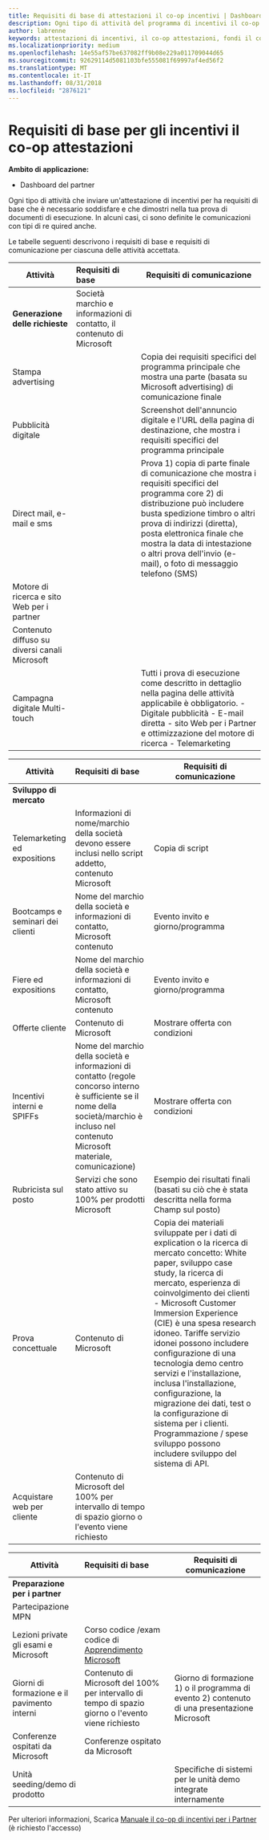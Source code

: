 ```yaml
---
title: Requisiti di base di attestazioni il co-op incentivi | Dashboard del partner
description: Ogni tipo di attività del programma di incentivi il co-op avrà la propria requisiti di base
author: labrenne
keywords: attestazioni di incentivi, il co-op attestazioni, fondi il co-op, requisiti di base
ms.localizationpriority: medium
ms.openlocfilehash: 14e55af57be637082ff9b08e229a011709044d65
ms.sourcegitcommit: 92629114d5081103bfe555081f69997af4ed56f2
ms.translationtype: MT
ms.contentlocale: it-IT
ms.lasthandoff: 08/31/2018
ms.locfileid: "2876121"
---
```

# <a name="core-requirements-for-incentives-co-op-claims"></a>Requisiti di base per gli incentivi il co-op attestazioni

**Ambito di applicazione:**

- Dashboard del partner

Ogni tipo di attività che inviare un'attestazione di incentivi per ha requisiti di base che è necessario soddisfare e che dimostri nella tua prova di documenti di esecuzione. In alcuni casi, ci sono definite le comunicazioni con tipi di re quired anche.

Le tabelle seguenti descrivono i requisiti di base e requisiti di comunicazione per ciascuna delle attività accettata. 

|**Attività**   |**Requisiti di base**   |**Requisiti di comunicazione**|
|--------------------------------------|:---------------------------------|---------|
|**Generazione delle richieste**      |Società marchio e informazioni di contatto, il contenuto di Microsoft    |         |
|Stampa advertising |                 |Copia dei requisiti specifici del programma principale che mostra una parte (basata su Microsoft advertising) di comunicazione finale|
|Pubblicità digitale|            |Screenshot dell'annuncio digitale e l'URL della pagina di destinazione, che mostra i requisiti specifici del programma principale  
|Direct mail, e-mail e sms|             |Prova 1) copia di parte finale di comunicazione che mostra i requisiti specifici del programma core 2) di distribuzione può includere busta spedizione timbro o altri prova di indirizzi (diretta), posta elettronica finale che mostra la data di intestazione o altri prova dell'invio (e-mail), o foto di messaggio telefono (SMS)|
|Motore di ricerca e sito Web per i partner|
|Contenuto diffuso su diversi canali Microsoft|
|Campagna digitale Multi-touch|     |Tutti i prova di esecuzione come descritto in dettaglio nella pagina delle attività applicabile è obbligatorio.  -Digitale pubblicità - E-mail diretta - sito Web per i Partner e ottimizzazione del motore di ricerca - Telemarketing


|**Attività**   |**Requisiti di base**   |**Requisiti di comunicazione**|
|--------------------------------------|:---------------------------------|--------------|
|**Sviluppo di mercato**     
|Telemarketing ed expositions|   Informazioni di nome/marchio della società devono essere inclusi nello script addetto, contenuto Microsoft|Copia di script|
|Bootcamps e seminari dei clienti  |Nome del marchio della società e informazioni di contatto, Microsoft contenuto|Evento invito e giorno/programma|
|Fiere ed expositions       |Nome del marchio della società e informazioni di contatto, Microsoft contenuto|Evento invito e giorno/programma|
|Offerte cliente   | Contenuto di Microsoft|Mostrare offerta con condizioni|              |
|Incentivi interni e SPIFFs   |Nome del marchio della società e informazioni di contatto (regole concorso interno è sufficiente se il nome della società/marchio è incluso nel contenuto Microsoft materiale, comunicazione)|Mostrare offerta con condizioni |
|Rubricista sul posto     | Servizi che sono stato attivo su 100% per prodotti Microsoft|Esempio dei risultati finali (basati su ciò che è stata descritta nella forma Champ sul posto)|
|Prova concettuale    | Contenuto di Microsoft  |Copia dei materiali sviluppate per i dati di explication o la ricerca di mercato concetto: White paper, sviluppo case study, la ricerca di mercato, esperienza di coinvolgimento dei clienti - Microsoft Customer Immersion Experience (CIE) è una spesa research idoneo. Tariffe servizio idonei possono includere configurazione di una tecnologia demo centro servizi e l'installazione, inclusa l'installazione, configurazione, la migrazione dei dati, test o la configurazione di sistema per i clienti. Programmazione / spese sviluppo possono includere sviluppo del sistema di API. |
|Acquistare web per cliente | Contenuto di Microsoft del 100% per intervallo di tempo di spazio giorno o l'evento viene richiesto   |

|**Attività**   |**Requisiti di base**   |**Requisiti di comunicazione**|
|--------------------------------------|:---------------------------------|---------------------------|
|**Preparazione per i partner**|                                       |
|Partecipazione MPN   |                       
|Lezioni private gli esami e Microsoft   |   Corso codice /exam codice di [Apprendimento Microsoft](https://partner.microsoft.com/training)|
|Giorni di formazione e il pavimento interni |Contenuto di Microsoft del 100% per intervallo di tempo di spazio giorno o l'evento viene richiesto|Giorno di formazione 1) o il programma di evento 2) contenuto di una presentazione Microsoft|
|Conferenze ospitati da Microsoft  |    Conferenze ospitato da Microsoft|    
|Unità seeding/demo di prodotto   |   |Specifiche di sistemi per le unità demo integrate internamente|
 Per ulteriori informazioni, Scarica [Manuale il co-op di incentivi per i Partner](https://assets.microsoft.com/coop-guidebook.pdf) (è richiesto l'accesso)
